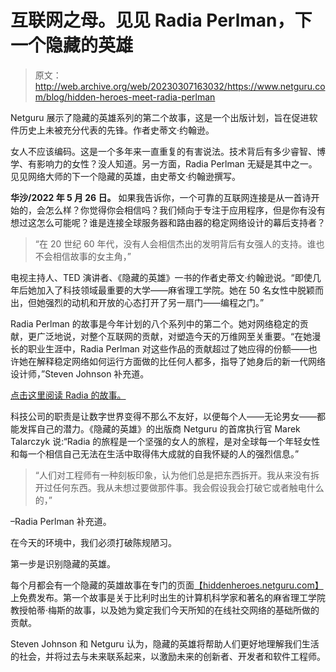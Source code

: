 # 互联网之母。见见 Radia Perlman，下一个隐藏的英雄

> 原文：<http://web.archive.org/web/20230307163032/https://www.netguru.com/blog/hidden-heroes-meet-radia-perlman>

 Netguru 展示了隐藏的英雄系列的第二个故事，这是一个出版计划，旨在促进软件历史上未被充分代表的先锋。作者史蒂文·约翰逊。

女人不应该编码。这是一个多年来一直重复的有害说法。技术背后有多少睿智、博学、有影响力的女性？没人知道。另一方面，Radia Perlman 无疑是其中之一。见见网络大师的下一个隐藏的英雄，由史蒂文·约翰逊撰写。

**华沙/2022 年 5 月 26 日。** 如果我告诉你，一个可靠的互联网连接是从一首诗开始的，会怎么样？你觉得你会相信吗？我们倾向于专注于应用程序，但是你有没有想过这怎么可能呢？谁是连接全球服务器和路由器的稳定网络设计的幕后支持者？

> “在 20 世纪 60 年代，没有人会相信杰出的发明背后有女强人的支持。谁也不会相信故事的女主角，”

电视主持人、TED 演讲者、《隐藏的英雄》一书的作者史蒂文·约翰逊说。“即使几年后她加入了科技领域最重要的大学——麻省理工学院。她在 50 名女性中脱颖而出，但她强烈的动机和开放的心态打开了另一扇门——编程之门。”

Radia Perlman 的故事是今年计划的八个系列中的第二个。她对网络稳定的贡献，更广泛地说，对整个互联网的贡献，对塑造今天的万维网至关重要。“在她漫长的职业生涯中，Radia Perlman 对这些作品的贡献超过了她应得的份额——也许她在解释稳定网络如何运行方面做的比任何人都多，指导了她身后的新一代网络设计师，”Steven Johnson 补充道。

[点击这里阅读 Radia 的故事。](http://web.archive.org/web/20221202093006/https://hiddenheroes.netguru.com/radia-perlman)

科技公司的职责是让数字世界变得不那么不友好，以便每个人——无论男女——都能发挥自己的潜力。《隐藏的英雄》的出版商 Netguru 的首席执行官 Marek Talarczyk 说:“Radia 的旅程是一个坚强的女人的旅程，是对全球每一个年轻女性和每一个相信自己无法在生活中取得伟大成就的自我怀疑的人的强烈信息。”

> “人们对工程师有一种刻板印象，认为他们总是把东西拆开。我从来没有拆开过任何东西。我从未想过要做那件事。我会假设我会打破它或者触电什么的，”

–Radia Perlman 补充道。

在今天的环境中，我们必须打破陈规陋习。

第一步是识别隐藏的英雄。

每个月都会有一个隐藏的英雄故事在专门的页面[【hiddenheroes.netguru.com】](http://web.archive.org/web/20221202093006/https://hiddenheroes.netguru.com/)上免费发布。第一个故事是关于比利时出生的计算机科学家和著名的麻省理工学院教授帕蒂·梅斯的故事，以及她为奠定我们今天所知的在线社交网络的基础所做的贡献。

Steven Johnson 和 Netguru 认为，隐藏的英雄将帮助人们更好地理解我们生活的社会，并将过去与未来联系起来，以激励未来的创新者、开发者和软件工程师。